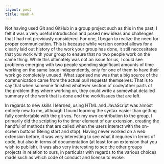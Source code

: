 ```yaml
---
layout: post
title: Week 4
---
```


Not having used Git and GitHub in a group project such as this in the past, I felt it was a very useful introduction and posed new ideas and challenges that I had not previously considered. For one, I began to realize the need for proper communication. This is because while version control allows for a clearly laid out history of the work your group has done, it still neccesitates that you work with your group to ensure that no two people work on the same thing. While this ultimately was not an issue for us, I could see problems emerging with two people spending significant amounts of time working on the same issue independently, only for one of them to have their work go completely unused. What suprised me was that a big source of the communication came from the actual pull requests themselves: That is to say that when someone finished whatever section of code/other parts of the problem they where working on, they could write a somewhat detailed summary of the work that is done and the work/issues that are left.

In regards to new skills I learned, using HTML and JavaScript was almost entirely new to me, although I found learning the syntax easier than getting fully comfortable with the git vcs. For my own contribution to the group, I primarily did the scripting to the timer element of our extension, creating the handful of methods that are called when the users interact with the on-screen buttons (Being start and stop). Having never worked on a web extension before, it was very interesting to see what it requires in terms of code, but also in terms of documentation (at least for an extension that you wish to publish). It was also very interesting to see the other groups projects in relation to ours, in particular with regards to the various choices made such as which code of conduct and license to evoke.
